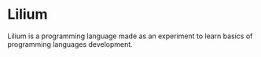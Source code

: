# Lilium

Lilium is a programming language made as an experiment to learn basics of programming languages development.
